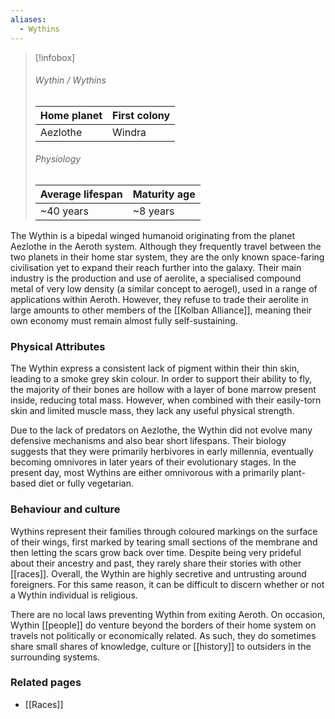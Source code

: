 ```yaml
---
aliases:
  - Wythins
---
```


> [!infobox]
> ###### Wythin / Wythins
> | Home planet | First colony |
> | ----- | -----|
> | Aezlothe | Windra |
> ###### Physiology
> | Average lifespan | Maturity age |
> | ----- | ----- |
> | ~40 years | ~8 years |

The Wythin is a bipedal winged humanoid originating from the planet Aezlothe in the Aeroth system. Although they frequently travel between the two planets in their home star system, they are the only known space-faring civilisation yet to expand their reach further into the galaxy. Their main industry is the production and use of aerolite, a specialised compound metal of very low density (a similar concept to aerogel), used in a range of applications within Aeroth. However, they refuse to trade their aerolite in large amounts to other members of the [[Kolban Alliance]], meaning their own economy must remain almost fully self-sustaining.


### Physical Attributes

The Wythin express a consistent lack of pigment within their thin skin, leading to a smoke grey skin colour. In order to support their ability to fly, the majority of their bones are hollow with a layer of bone marrow present inside, reducing total mass. However, when combined with their easily-torn skin and limited muscle mass, they lack any useful physical strength.

Due to the lack of predators on Aezlothe, the Wythin did not evolve many defensive mechanisms and also bear short lifespans. Their biology suggests that they were primarily herbivores in early millennia, eventually becoming omnivores in later years of their evolutionary stages. In the present day, most Wythins are either omnivorous with a primarily plant-based diet or fully vegetarian.


### Behaviour and culture

Wythins represent their families through coloured markings on the surface of their wings, first marked by tearing small sections of the membrane and then letting the scars grow back over time. Despite being very prideful about their ancestry and past, they rarely share their stories with other [[races]]. Overall, the Wythin are highly secretive and untrusting around foreigners. For this same reason, it can be difficult to discern whether or not a Wythin individual is religious.

There are no local laws preventing Wythin from exiting Aeroth. On occasion, Wythin [[people]] do venture beyond the borders of their home system on travels not politically or economically related. As such, they do sometimes share small shares of knowledge, culture or [[history]] to outsiders in the surrounding systems.


### Related pages

- [[Races]]